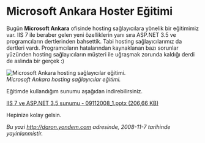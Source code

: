 # Microsoft Ankara Hoster Eğitimi 

Bugün **Microsoft Ankara** ofisinde hosting sağlayıcılara yönelik bir
eğitimimiz var. IIS 7 ile beraber gelen yeni özelliklerin yanı sıra
ASP.NET 3.5 ve programcıların dertlerinden bahsettik. Tabi hosting
sağlayıcılarımız da dertleri vardı. Programcıların hatalarından
kaynaklanan bazı sorunlar yüzünden hosting sağlayıcıların müşteri ile
uğraşmak zorunda kaldığı derdi de aslında bir gerçek :)

![Microsoft Ankara hosting sağlayıcılar
eğitimi.](media/Microsoft_Ankara_Hoster_Egitimi/06112008_1.jpg)\
*Microsoft Ankara hosting sağlayıcılar eğitimi.*

Eğitimde kullandığım sunumu aşağıdan indirebilirsiniz.

[IIS 7 ve ASP.NET 3.5 sunumu - 09112008\_1.pptx (206,66
KB)](media/Microsoft_Ankara_Hoster_Egitimi/09112008_1.pptx)

Hepinize kolay gelsin.


*Bu yazi http://daron.yondem.com adresinde, 2008-11-7 tarihinde yayinlanmistir.*